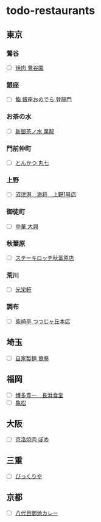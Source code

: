 # todo-restaurants

## 東京
### 鶯谷
- [ ] [焼肉 鶯谷園](https://tabelog.com/tokyo/A1311/A131104/13012243/)

### 銀座
- [ ] [鮨 銀座おのでら 登龍門](https://onodera-group.com/touryumon/)

### お茶の水
- [ ] [新御茶ノ水 萬龍](https://tabelog.com/tokyo/A1310/A131002/13246044/)

### 門前仲町
- [ ] [とんかつ 丸七](https://tabelog.com/tokyo/A1313/A131303/13263014/)

### 上野
- [ ] [沼津港　海将　上野1号店](https://tabelog.com/tokyo/A1311/A131101/13157499/)

### 御徒町
- [ ] [中華 大興](https://tabelog.com/tokyo/A1311/A131101/13036933/)

### 秋葉原
- [ ] [ステーキロッヂ秋葉原店](https://steaklodge.studio.site/)

### 荒川
- [ ] [光栄軒](https://tabelog.com/tokyo/A1324/A132401/13018599/)

### 調布
- [ ] [柴崎亭 つつじヶ丘本店](https://tabelog.com/tokyo/A1326/A132601/13135162/)

## 埼玉
- [ ] [自家製麺 竜葵](https://tabelog.com/saitama/A1102/A110201/11042362/)

## 福岡
- [ ] [博多豊一　長浜食堂](https://hakata-toyoichi.owst.jp/)
- [ ] [亀松](https://tabelog.com/fukuoka/A4001/A400103/40010670/)

## 大阪
-[ ] [京洛焼肉 ぽめ](https://tabelog.com/osaka/A2701/A270201/27119987/)

## 三重
- [ ] [びっくりや](https://tabelog.com/mie/A2402/A240202/24004532/)

## 京都
- [ ] [八代目御池カレー](https://tabelog.com/kyoto/A2601/A260202/26036381/)


